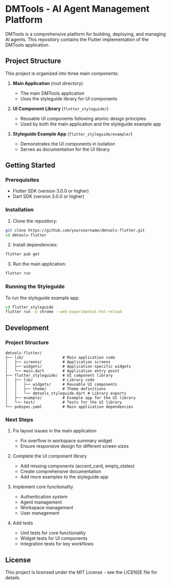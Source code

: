 # DMTools - AI Agent Management Platform

DMTools is a comprehensive platform for building, deploying, and managing AI agents. This repository contains the Flutter implementation of the DMTools application.

## Project Structure

This project is organized into three main components:

1. **Main Application** (root directory)
   - The main DMTools application
   - Uses the styleguide library for UI components

2. **UI Component Library** (`flutter_styleguide/`)
   - Reusable UI components following atomic design principles
   - Used by both the main application and the styleguide example app

3. **Styleguide Example App** (`flutter_styleguide/example/`)
   - Demonstrates the UI components in isolation
   - Serves as documentation for the UI library

## Getting Started

### Prerequisites

- Flutter SDK (version 3.0.0 or higher)
- Dart SDK (version 3.0.0 or higher)

### Installation

1. Clone the repository:

```bash
git clone https://github.com/yourusername/dmtools-flutter.git
cd dmtools-flutter
```

2. Install dependencies:

```bash
flutter pub get
```

3. Run the main application:

```bash
flutter run
```

### Running the Styleguide

To run the styleguide example app:

```bash
cd flutter_styleguide
flutter run -d chrome --web-experimental-hot-reload
```

## Development

### Project Structure

```
dmtools-flutter/
├── lib/                 # Main application code
│   ├── screens/         # Application screens
│   ├── widgets/         # Application-specific widgets
│   └── main.dart        # Application entry point
├── flutter_styleguide/  # UI component library
│   ├── lib/             # Library code
│   │   ├── widgets/     # Reusable UI components
│   │   ├── theme/       # Theme definitions
│   │   └── dmtools_styleguide.dart # Library exports
│   ├── example/         # Example app for the UI library
│   └── test/            # Tests for the UI library
└── pubspec.yaml         # Main application dependencies
```

### Next Steps

1. Fix layout issues in the main application
   - Fix overflow in workspace summary widget
   - Ensure responsive design for different screen sizes

2. Complete the UI component library
   - Add missing components (accent_card, empty_states)
   - Create comprehensive documentation
   - Add more examples to the styleguide app

3. Implement core functionality
   - Authentication system
   - Agent management
   - Workspace management
   - User management

4. Add tests
   - Unit tests for core functionality
   - Widget tests for UI components
   - Integration tests for key workflows

## License

This project is licensed under the MIT License - see the LICENSE file for details. 